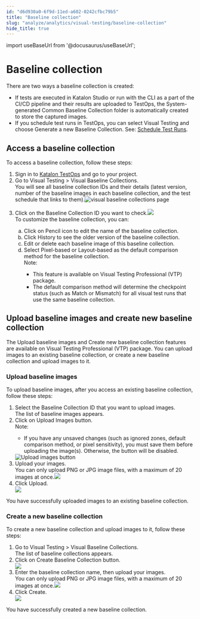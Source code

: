 ```yaml
---
id: "d6d930a0-6f9d-11ed-a602-0242cfbc79b5"
title: "Baseline collection"
slug: "analyze/analytics/visual-testing/baseline-collection"
hide_title: true
---
```

import useBaseUrl from '@docusaurus/useBaseUrl';


# <a id="concept-9697" class="anchor_top_offset"/><a id="ariaid-title1" class="anchor_top_offset"/>Baseline collection

<div xmlns="http://www.w3.org/1999/xhtml" className="p">There are two ways a baseline collection is created: <ul className="ul"><li className="li">If tests are executed in Katalon Studio or run with the CLI as a part of the CI/CD pipeline and their results are uploaded to TestOps, the <span className="ph uicontrol">System-generated Common Baseline Collection</span> folder is automatically created to store the captured images.</li><li className="li">If you schedule test runs in TestOps, you can select <span className="ph uicontrol">Visual Testing</span> and choose <span className="ph uicontrol">Generate a new Baseline Collection</span>. See: <a className="xref" href="/docs/execute/schedule-test-execution/schedule-test-runs-in-testops#id_1">Schedule Test Runs</a>.</li></ul></div>

## <a id="task-1603" class="anchor_top_offset"/>Access a baseline collection

<section xmlns="http://www.w3.org/1999/xhtml" className="section context"><p className="p">To access a baseline collection, follow these steps:</p></section> 
<ol xmlns="http://www.w3.org/1999/xhtml" className="ol steps"><li className="li step stepexpand"><span className="ph cmd">Sign in to <a className="xref j-external-link" href="https://testops.katalon.io" target="_blank">Katalon TestOps</a> and go to your project. </span></li><li className="li step stepexpand"><span className="ph cmd">Go to <span className="ph uicontrol">Visual Testing</span> &gt; <span className="ph uicontrol">Visual Baseline Collections</span>.</span><div className="itemgroup stepresult">You will see all baseline collection IDs and their details (latest version, number of the baseline images in each baseline collection, and the test schedule that links to them).<img className="image" src={useBaseUrl("https://github.com/katalon-studio/docs-images/raw/master/katalon-analytics/docs/testops-revamp-july-visual-testing/kt-visual-baseline-collection-page-ui-jun22.png")} width={850} alt="visual baseline collections page" /><br /><br /></div></li><li className="li step stepexpand anchor_top_offset" id="task-1603__step-924"><span className="ph cmd">Click on the <span className="ph uicontrol">Baseline Collection ID</span> you want to check.<img className="image" width={850} src={useBaseUrl("/d6c7f290-6f9d-11ed-a602-0242cfbc79b5.png")} /></span><div className="itemgroup stepresult">To customize the baseline collection, you can:<ol className="ol" type="a"><li className="li">Click on  <span className="ph uicontrol">Pencil</span> icon to edit the name of the baseline collection.</li><li className="li">Click <span className="ph uicontrol">History</span> to see the older version of the baseline collection.</li><li className="li">Edit or delete each baseline image of this baseline collection.</li><li className="li">Select Pixel-based or Layout-based  as the default comparison method for  the baseline collection.  <div className="note note note_note"><span className="note__title">Note:</span> <ul className="ul"><li className="li">This feature is available on <span className="ph">Visual Testing Professional (VTP)</span> package.</li><li className="li">The default comparison method will determine the checkpoint status (such as <span className="ph uicontrol">Match</span> or <span className="ph uicontrol">Mismatch</span>) for all visual test runs that use the same baseline collection.</li></ul></div></li></ol></div></li></ol> 

## <a id="concept-801" class="anchor_top_offset"/>Upload baseline images and create new baseline collection

<p xmlns="http://www.w3.org/1999/xhtml" className="p">The <span className="ph uicontrol">Upload baseline images</span> and <span className="ph uicontrol">Create new baseline collection</span> features are available on <span className="ph">Visual Testing Professional (VTP)</span> package. You can upload images to an existing baseline collection, or create a new baseline collection and upload images to it.</p> 

### <a id="task-9029" class="anchor_top_offset"/>Upload baseline  images

<section xmlns="http://www.w3.org/1999/xhtml" className="section context">To upload baseline images, after you access an existing baseline collection,  follow these steps:</section> 
<ol xmlns="http://www.w3.org/1999/xhtml" className="ol steps"><li className="li step stepexpand"><span className="ph cmd">Select the <span className="ph uicontrol">Baseline Collection ID</span> that you want to upload images.</span><div className="itemgroup stepresult">The list of baseline images appears.</div></li><li className="li step stepexpand"><span className="ph cmd">Click on <span className="ph uicontrol">Upload Images</span> button.</span><div className="itemgroup stepresult"><div className="note note note_note"><span className="note__title">Note:</span> <ul className="ul"><li className="li">If you have any unsaved changes (such as ignored zones, default comparison method, or pixel sensitivity), you must save them before uploading the image(s). Otherwise, the button will be disabled.</li></ul></div><img className="image" width={850} src={useBaseUrl("/d6516300-6f9d-11ed-a602-0242cfbc79b5.png")} alt="Upload images button" /></div></li><li className="li step stepexpand"><span className="ph cmd">Upload your images.</span><div className="itemgroup stepresult">You can only  upload   PNG or JPG image files, with a maximum of 20 images at once.<img className="image" width={850} src={useBaseUrl("/d6ae7720-6f9d-11ed-a602-0242cfbc79b5.png")} /></div></li><li className="li step stepexpand"><span className="ph cmd">Click <span className="ph uicontrol">Upload</span>.</span><div className="itemgroup stepresult"><img className="image" width={850} src={useBaseUrl("/d6c44910-6f9d-11ed-a602-0242cfbc79b5.png")} /></div></li></ol> 
<section xmlns="http://www.w3.org/1999/xhtml" className="section result">You have successfully uploaded images to an existing baseline collection.</section> 

### <a id="task-792" class="anchor_top_offset"/>Create a new  baseline collection

<section xmlns="http://www.w3.org/1999/xhtml" className="section context">To create a new baseline collection and upload images to it, follow these steps:</section> 
<ol xmlns="http://www.w3.org/1999/xhtml" className="ol steps"><li className="li step stepexpand"><span className="ph cmd">Go to <span className="ph uicontrol">Visual Testing</span> &gt; <span className="ph uicontrol">Visual Baseline Collections</span>.</span><div className="itemgroup stepresult">The list of baseline collections appears.</div></li><li className="li step stepexpand"><span className="ph cmd">Click on <span className="ph uicontrol">Create Baseline Collection</span> button.</span><div className="itemgroup stepresult"><img className="image" width={850} src={useBaseUrl("/d6b5ca20-6f9d-11ed-a602-0242cfbc79b5.png")} /></div></li><li className="li step stepexpand"><span className="ph cmd">Enter the baseline collection name, then upload your images.</span><div className="itemgroup stepresult">You can only  upload   PNG or JPG image files, with a maximum of 20 images at once.<img className="image" width={850} src={useBaseUrl("/d68bfb00-6f9d-11ed-a602-0242cfbc79b5.png")} /></div></li><li className="li step stepexpand"><span className="ph cmd">Click <span className="ph uicontrol">Create</span>.</span><div className="itemgroup stepresult"><img className="image" width={850} src={useBaseUrl("/d6b247b0-6f9d-11ed-a602-0242cfbc79b5.png")} /></div></li></ol> 
<section xmlns="http://www.w3.org/1999/xhtml" className="section result">You have successfully created a new baseline collection.</section> 
